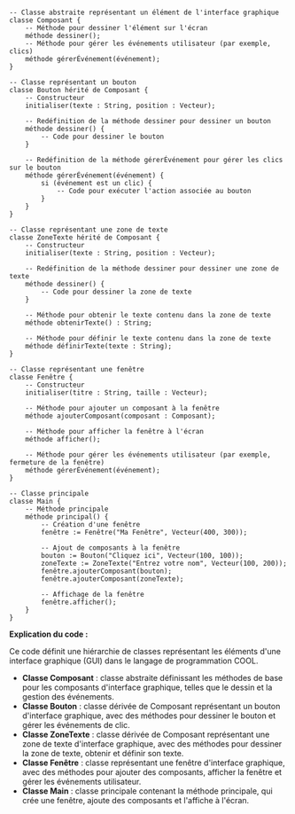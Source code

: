 ```cool

-- Classe abstraite représentant un élément de l'interface graphique
classe Composant {
    -- Méthode pour dessiner l'élément sur l'écran
    méthode dessiner();
    -- Méthode pour gérer les événements utilisateur (par exemple, clics)
    méthode gérerÉvénement(événement);
}

-- Classe représentant un bouton
classe Bouton hérité de Composant {
    -- Constructeur
    initialiser(texte : String, position : Vecteur);

    -- Redéfinition de la méthode dessiner pour dessiner un bouton
    méthode dessiner() {
        -- Code pour dessiner le bouton
    }

    -- Redéfinition de la méthode gérerÉvénement pour gérer les clics sur le bouton
    méthode gérerÉvénement(événement) {
        si (événement est un clic) {
            -- Code pour exécuter l'action associée au bouton
        }
    }
}

-- Classe représentant une zone de texte
classe ZoneTexte hérité de Composant {
    -- Constructeur
    initialiser(texte : String, position : Vecteur);

    -- Redéfinition de la méthode dessiner pour dessiner une zone de texte
    méthode dessiner() {
        -- Code pour dessiner la zone de texte
    }

    -- Méthode pour obtenir le texte contenu dans la zone de texte
    méthode obtenirTexte() : String;

    -- Méthode pour définir le texte contenu dans la zone de texte
    méthode définirTexte(texte : String);
}

-- Classe représentant une fenêtre
classe Fenêtre {
    -- Constructeur
    initialiser(titre : String, taille : Vecteur);

    -- Méthode pour ajouter un composant à la fenêtre
    méthode ajouterComposant(composant : Composant);

    -- Méthode pour afficher la fenêtre à l'écran
    méthode afficher();

    -- Méthode pour gérer les événements utilisateur (par exemple, fermeture de la fenêtre)
    méthode gérerÉvénement(événement);
}

-- Classe principale
classe Main {
    -- Méthode principale
    méthode principal() {
        -- Création d'une fenêtre
        fenêtre := Fenêtre("Ma Fenêtre", Vecteur(400, 300));

        -- Ajout de composants à la fenêtre
        bouton := Bouton("Cliquez ici", Vecteur(100, 100));
        zoneTexte := ZoneTexte("Entrez votre nom", Vecteur(100, 200));
        fenêtre.ajouterComposant(bouton);
        fenêtre.ajouterComposant(zoneTexte);

        -- Affichage de la fenêtre
        fenêtre.afficher();
    }
}

```

**Explication du code :**

Ce code définit une hiérarchie de classes représentant les éléments d'une interface graphique (GUI) dans le langage de programmation COOL.

* **Classe Composant** : classe abstraite définissant les méthodes de base pour les composants d'interface graphique, telles que le dessin et la gestion des événements.
* **Classe Bouton** : classe dérivée de Composant représentant un bouton d'interface graphique, avec des méthodes pour dessiner le bouton et gérer les événements de clic.
* **Classe ZoneTexte** : classe dérivée de Composant représentant une zone de texte d'interface graphique, avec des méthodes pour dessiner la zone de texte, obtenir et définir son texte.
* **Classe Fenêtre** : classe représentant une fenêtre d'interface graphique, avec des méthodes pour ajouter des composants, afficher la fenêtre et gérer les événements utilisateur.
* **Classe Main** : classe principale contenant la méthode principale, qui crée une fenêtre, ajoute des composants et l'affiche à l'écran.